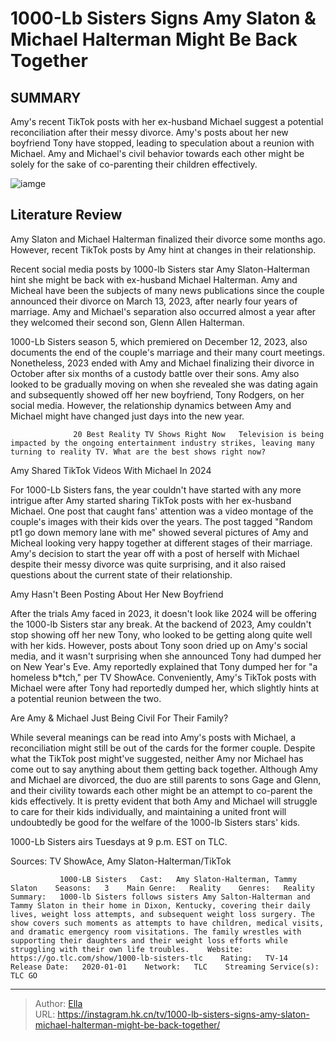 # 1000-Lb Sisters Signs Amy Slaton &amp; Michael Halterman Might Be Back Together


## SUMMARY 



  Amy&#39;s recent TikTok posts with her ex-husband Michael suggest a potential reconciliation after their messy divorce.   Amy&#39;s posts about her new boyfriend Tony have stopped, leading to speculation about a reunion with Michael.   Amy and Michael&#39;s civil behavior towards each other might be solely for the sake of co-parenting their children effectively.  

![iamge](https://static1.srcdn.com/wordpress/wp-content/uploads/2024/01/1000-lb-sisters_-signs-amy-slaton-michael-halterman-might-be-back-together.jpg)

## Literature Review
Amy Slaton and Michael Halterman finalized their divorce some months ago. However, recent TikTok posts by Amy hint at changes in their relationship. 




Recent social media posts by 1000-lb Sisters star Amy Slaton-Halterman hint she might be back with ex-husband Michael Halterman. Amy and Micheal have been the subjects of many news publications since the couple announced their divorce on March 13, 2023, after nearly four years of marriage. Amy and Michael&#39;s separation also occurred almost a year after they welcomed their second son, Glenn Allen Halterman.




1000-Lb Sisters season 5, which premiered on December 12, 2023, also documents the end of the couple&#39;s marriage and their many court meetings. Nonetheless, 2023 ended with Amy and Michael finalizing their divorce in October after six months of a custody battle over their sons. Amy also looked to be gradually moving on when she revealed she was dating again and subsequently showed off her new boyfriend, Tony Rodgers, on her social media. However, the relationship dynamics between Amy and Michael might have changed just days into the new year.

                  20 Best Reality TV Shows Right Now   Television is being impacted by the ongoing entertainment industry strikes, leaving many turning to reality TV. What are the best shows right now?    


 Amy Shared TikTok Videos With Michael In 2024 

 




For 1000-Lb Sisters fans, the year couldn&#39;t have started with any more intrigue after Amy started sharing TikTok posts with her ex-husband Michael. One post that caught fans&#39; attention was a video montage of the couple&#39;s images with their kids over the years. The post tagged &#34;Random pt1 go down memory lane with me&#34; showed several pictures of Amy and Micheal looking very happy together at different stages of their marriage. Amy&#39;s decision to start the year off with a post of herself with Michael despite their messy divorce was quite surprising, and it also raised questions about the current state of their relationship.



 Amy Hasn&#39;t Been Posting About Her New Boyfriend 
          

After the trials Amy faced in 2023, it doesn&#39;t look like 2024 will be offering the 1000-lb Sisters star any break. At the backend of 2023, Amy couldn&#39;t stop showing off her new Tony, who looked to be getting along quite well with her kids. However, posts about Tony soon dried up on Amy&#39;s social media, and it wasn&#39;t surprising when she announced Tony had dumped her on New Year&#39;s Eve. Amy reportedly explained that Tony dumped her for &#34;a homeless b*tch,&#34; per TV ShowAce. Conveniently, Amy&#39;s TikTok posts with Michael were after Tony had reportedly dumped her, which slightly hints at a potential reunion between the two.






 Are Amy &amp; Michael Just Being Civil For Their Family? 
         

While several meanings can be read into Amy&#39;s posts with Michael, a reconciliation might still be out of the cards for the former couple. Despite what the TikTok post might&#39;ve suggested, neither Amy nor Michael has come out to say anything about them getting back together. Although Amy and Michael are divorced, the duo are still parents to sons Gage and Glenn, and their civility towards each other might be an attempt to co-parent the kids effectively. It is pretty evident that both Amy and Michael will struggle to care for their kids individually, and maintaining a united front will undoubtedly be good for the welfare of the 1000-lb Sisters stars&#39; kids.



1000-Lb Sisters airs Tuesdays at 9 p.m. EST on TLC.







Sources: TV ShowAce, Amy Slaton-Halterman/TikTok

               1000-LB Sisters   Cast:   Amy Slaton-Halterman, Tammy Slaton    Seasons:   3    Main Genre:   Reality    Genres:   Reality    Summary:   1000-lb Sisters follows sisters Amy Salton-Halterman and Tammy Slaton in their home in Dixon, Kentucky, covering their daily lives, weight loss attempts, and subsequent weight loss surgery. The show covers such moments as attempts to have children, medical visits, and dramatic emergency room visitations. The family wrestles with supporting their daughters and their weight loss efforts while struggling with their own life troubles.    Website:   https://go.tlc.com/show/1000-lb-sisters-tlc    Rating:   TV-14    Release Date:   2020-01-01    Network:   TLC    Streaming Service(s):   TLC GO      

---

> Author: [Ella](https://instagram.hk.cn/)  
> URL: https://instagram.hk.cn/tv/1000-lb-sisters-signs-amy-slaton-michael-halterman-might-be-back-together/  


